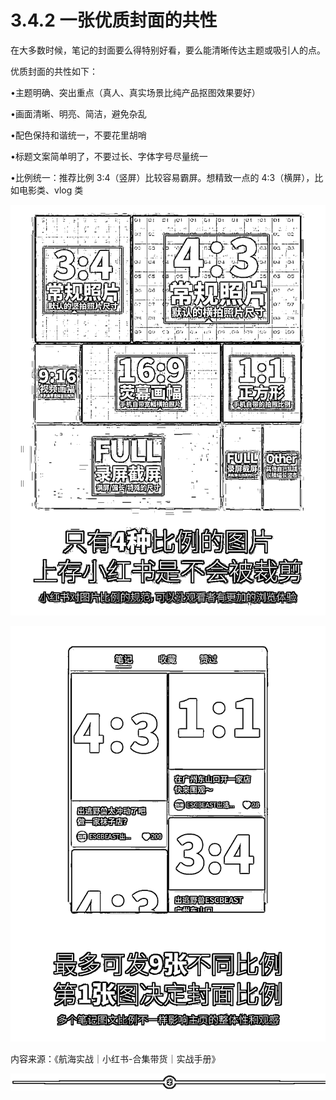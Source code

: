 # 3.4.2 一张优质封面的共性

在大多数时候，笔记的封面要么得特别好看，要么能清晰传达主题或吸引人的点。

优质封面的共性如下：

•主题明确、突出重点（真人、真实场景比纯产品抠图效果要好）

•画面清晰、明亮、简洁，避免杂乱

•配色保持和谐统一，不要花里胡哨

•标题文案简单明了，不要过长、字体字号尽量统一

•比例统一：推荐比例 3:4（竖屏）比较容易霸屏。想精致一点的 4:3（横屏），比如电影类、vlog 类

![](img/2ee15c41b3ef6ce2c73b66333765ef58.png)

![](img/16fa28c352650f851d85960735c28ada.png)

内容来源：《航海实战｜小红书-合集带货｜实战手册》

![](img/fb91ee241585f33667363a0f754604fc.png)
